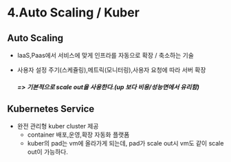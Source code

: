# 4.Auto Scaling / Kuber

## Auto Scaling

- IaaS,Paas에서 서비스에 맞게 인프라를 자동으로 확장 / 축소하는 기술

- 사용자 설정 주기(스케쥴링),메트릭(모니터링),사용자 요청에 따라 서버 확장

  ##### => 기본적으로 scale out을 사용한다.(up 보다 비용/성능면에서 유리함)

## Kubernetes Service

- 완전 관리형 kuber cluster 제공
  - container 배포,운영,확장 자동화 플랫폼
  - kuber의 pad는 vm에 올라가게 되는데, pad가 scale out시 vm도 같이 scale out이 가능하다.